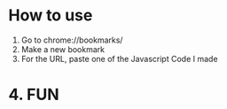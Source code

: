 # How to use
1. Go to chrome://bookmarks/
2. Make a new bookmark
3. For the URL, paste one of the Javascript Code I made
# 4. FUN
